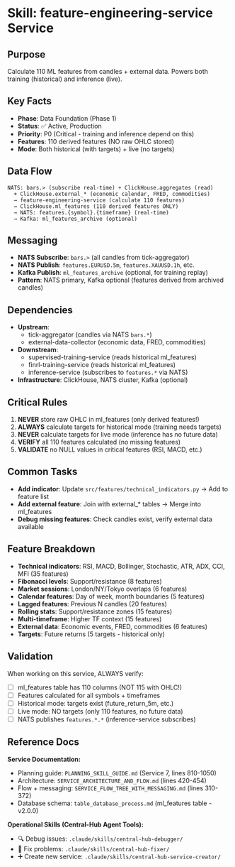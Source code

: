 # Skill: feature-engineering-service Service

## Purpose
Calculate 110 ML features from candles + external data. Powers both training (historical) and inference (live).

## Key Facts
- **Phase**: Data Foundation (Phase 1)
- **Status**: ✅ Active, Production
- **Priority**: P0 (Critical - training and inference depend on this)
- **Features**: 110 derived features (NO raw OHLC stored)
- **Mode**: Both historical (with targets) + live (no targets)

## Data Flow
```
NATS: bars.> (subscribe real-time) + ClickHouse.aggregates (read)
  + ClickHouse.external_* (economic calendar, FRED, commodities)
  → feature-engineering-service (calculate 110 features)
  → ClickHouse.ml_features (110 derived features ONLY)
  → NATS: features.{symbol}.{timeframe} (real-time)
  → Kafka: ml_features_archive (optional)
```

## Messaging
- **NATS Subscribe**: `bars.>` (all candles from tick-aggregator)
- **NATS Publish**: `features.EURUSD.5m`, `features.XAUUSD.1h`, etc.
- **Kafka Publish**: `ml_features_archive` (optional, for training replay)
- **Pattern**: NATS primary, Kafka optional (features derived from archived candles)

## Dependencies
- **Upstream**:
  - tick-aggregator (candles via NATS `bars.*`)
  - external-data-collector (economic data, FRED, commodities)
- **Downstream**:
  - supervised-training-service (reads historical ml_features)
  - finrl-training-service (reads historical ml_features)
  - inference-service (subscribes to `features.*` via NATS)
- **Infrastructure**: ClickHouse, NATS cluster, Kafka (optional)

## Critical Rules
1. **NEVER** store raw OHLC in ml_features (only derived features!)
2. **ALWAYS** calculate targets for historical mode (training needs targets)
3. **NEVER** calculate targets for live mode (inference has no future data)
4. **VERIFY** all 110 features calculated (no missing features)
5. **VALIDATE** no NULL values in critical features (RSI, MACD, etc.)

## Common Tasks
- **Add indicator**: Update `src/features/technical_indicators.py` → Add to feature list
- **Add external feature**: Join with external_* tables → Merge into ml_features
- **Debug missing features**: Check candles exist, verify external data available

## Feature Breakdown
- **Technical indicators**: RSI, MACD, Bollinger, Stochastic, ATR, ADX, CCI, MFI (35 features)
- **Fibonacci levels**: Support/resistance (8 features)
- **Market sessions**: London/NY/Tokyo overlaps (6 features)
- **Calendar features**: Day of week, month boundaries (5 features)
- **Lagged features**: Previous N candles (20 features)
- **Rolling stats**: Support/resistance zones (15 features)
- **Multi-timeframe**: Higher TF context (15 features)
- **External data**: Economic events, FRED, commodities (6 features)
- **Targets**: Future returns (5 targets - historical only)

## Validation
When working on this service, ALWAYS verify:
- [ ] ml_features table has 110 columns (NOT 115 with OHLC!)
- [ ] Features calculated for all symbols + timeframes
- [ ] Historical mode: targets exist (future_return_5m, etc.)
- [ ] Live mode: NO targets (only 110 features, no future data)
- [ ] NATS publishes `features.*.*` (inference-service subscribes)

## Reference Docs

**Service Documentation:**
- Planning guide: `PLANNING_SKILL_GUIDE.md` (Service 7, lines 810-1050)
- Architecture: `SERVICE_ARCHITECTURE_AND_FLOW.md` (lines 420-454)
- Flow + messaging: `SERVICE_FLOW_TREE_WITH_MESSAGING.md` (lines 310-372)
- Database schema: `table_database_process.md` (ml_features table - v2.0.0)

**Operational Skills (Central-Hub Agent Tools):**
- 🔍 Debug issues: `.claude/skills/central-hub-debugger/`
- 🔧 Fix problems: `.claude/skills/central-hub-fixer/`
- ➕ Create new service: `.claude/skills/central-hub-service-creator/`
